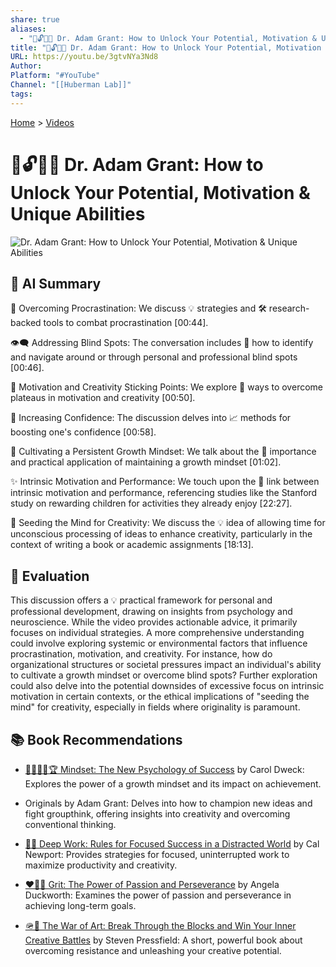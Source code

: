 ```yaml
---
share: true
aliases:
  - "🔑🔓🚀🌟 Dr. Adam Grant: How to Unlock Your Potential, Motivation & Unique Abilities"
title: "🔑🔓🚀🌟 Dr. Adam Grant: How to Unlock Your Potential, Motivation & Unique Abilities"
URL: https://youtu.be/3gtvNYa3Nd8
Author: 
Platform: "#YouTube"
Channel: "[[Huberman Lab]]"
tags: 
---
```

[Home](../index.md) > [Videos](./index.md)  
# 🔑🔓🚀🌟 Dr. Adam Grant: How to Unlock Your Potential, Motivation & Unique Abilities  
![Dr. Adam Grant: How to Unlock Your Potential, Motivation & Unique Abilities](https://youtu.be/3gtvNYa3Nd8)  
  
## 🤖 AI Summary  
  
🎯 Overcoming Procrastination: We discuss 💡 strategies and 🛠️ research-backed tools to combat procrastination [00:44].  
  
👁️‍🗨️ Addressing Blind Spots: The conversation includes 🧭 how to identify and navigate around or through personal and professional blind spots [00:46].  
  
🚀 Motivation and Creativity Sticking Points: We explore 🔑 ways to overcome plateaus in motivation and creativity [00:50].  
  
💪 Increasing Confidence: The discussion delves into 📈 methods for boosting one's confidence [00:58].  
  
🌱 Cultivating a Persistent Growth Mindset: We talk about the 🌟 importance and practical application of maintaining a growth mindset [01:02].  
  
✨ Intrinsic Motivation and Performance: We touch upon the 🔗 link between intrinsic motivation and performance, referencing studies like the Stanford study on rewarding children for activities they already enjoy [22:27].  
  
🧠 Seeding the Mind for Creativity: We discuss the 💡 idea of allowing time for unconscious processing of ideas to enhance creativity, particularly in the context of writing a book or academic assignments [18:13].  
  
## 🤔 Evaluation  
  
This discussion offers a 💡 practical framework for personal and professional development, drawing on insights from psychology and neuroscience. While the video provides actionable advice, it primarily focuses on individual strategies. A more comprehensive understanding could involve exploring systemic or environmental factors that influence procrastination, motivation, and creativity. For instance, how do organizational structures or societal pressures impact an individual's ability to cultivate a growth mindset or overcome blind spots? Further exploration could also delve into the potential downsides of excessive focus on intrinsic motivation in certain contexts, or the ethical implications of "seeding the mind" for creativity, especially in fields where originality is paramount.  
  
## 📚 Book Recommendations  
  
- [🌱🧘🏼‍♀️🏆 Mindset: The New Psychology of Success](../books/mindset.md) by Carol Dweck: Explores the power of a growth mindset and its impact on achievement.  
      
- Originals by Adam Grant: Delves into how to champion new ideas and fight groupthink, offering insights into creativity and overcoming conventional thinking.  
      
- [🤿💼 Deep Work: Rules for Focused Success in a Distracted World](../books/deep-work.md) by Cal Newport: Provides strategies for focused, uninterrupted work to maximize productivity and creativity.  
      
- [❤️‍🔥💪 Grit: The Power of Passion and Perseverance](../books/grit-the-power-of-passion-and-perseverance.md) by Angela Duckworth: Examines the power of passion and perseverance in achieving long-term goals.  
      
- [🪖🎨 The War of Art: Break Through the Blocks and Win Your Inner Creative Battles](../books/the-war-of-art.md) by Steven Pressfield: A short, powerful book about overcoming resistance and unleashing your creative potential.